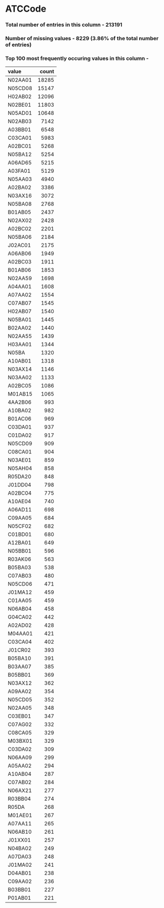 
# ATCCode

### Total number of entries in this column - 213191

### Number of missing values - 8229 (3.86% of the total number of entries)

### Top 100 most frequently occuring values in this column -

| value   |   count |
|:--------|--------:|
| N02AA01 |   18285 |
| N05CD08 |   15147 |
| H02AB02 |   12096 |
| N02BE01 |   11803 |
| N05AD01 |   10648 |
| N02AB03 |    7142 |
| A03BB01 |    6548 |
| C03CA01 |    5983 |
| A02BC01 |    5268 |
| N05BA12 |    5254 |
| A06AD65 |    5215 |
| A03FA01 |    5129 |
| N05AA03 |    4940 |
| A02BA02 |    3386 |
| N03AX16 |    3072 |
| N05BA08 |    2768 |
| B01AB05 |    2437 |
| N02AX02 |    2428 |
| A02BC02 |    2201 |
| N05BA06 |    2184 |
| J02AC01 |    2175 |
| A06AB06 |    1949 |
| A02BC03 |    1911 |
| B01AB06 |    1853 |
| N02AA59 |    1698 |
| A04AA01 |    1608 |
| A07AA02 |    1554 |
| C07AB07 |    1545 |
| H02AB07 |    1540 |
| N05BA01 |    1445 |
| B02AA02 |    1440 |
| N02AA55 |    1439 |
| H03AA01 |    1344 |
| N05BA   |    1320 |
| A10AB01 |    1318 |
| N03AX14 |    1146 |
| N03AA02 |    1133 |
| A02BC05 |    1086 |
| M01AB15 |    1065 |
| 4AA2B06 |     993 |
| A10BA02 |     982 |
| B01AC06 |     969 |
| C03DA01 |     937 |
| C01DA02 |     917 |
| N05CD09 |     909 |
| C08CA01 |     904 |
| N03AE01 |     859 |
| N05AH04 |     858 |
| R05DA20 |     848 |
| J01DD04 |     798 |
| A02BC04 |     775 |
| A10AE04 |     740 |
| A06AD11 |     698 |
| C09AA05 |     684 |
| N05CF02 |     682 |
| C01BD01 |     680 |
| A12BA01 |     649 |
| N05BB01 |     596 |
| R03AK06 |     563 |
| B05BA03 |     538 |
| C07AB03 |     480 |
| N05CD06 |     471 |
| J01MA12 |     459 |
| C01AA05 |     459 |
| N06AB04 |     458 |
| G04CA02 |     442 |
| A02AD02 |     428 |
| M04AA01 |     421 |
| C03CA04 |     402 |
| J01CR02 |     393 |
| B05BA10 |     391 |
| B03AA07 |     385 |
| B05BB01 |     369 |
| N03AX12 |     362 |
| A09AA02 |     354 |
| N05CD05 |     352 |
| N02AA05 |     348 |
| C03EB01 |     347 |
| C07AG02 |     332 |
| C08CA05 |     329 |
| M03BX01 |     329 |
| C03DA02 |     309 |
| N06AA09 |     299 |
| A05AA02 |     294 |
| A10AB04 |     287 |
| C07AB02 |     284 |
| N06AX21 |     277 |
| R03BB04 |     274 |
| R05DA   |     268 |
| M01AE01 |     267 |
| A07AA11 |     265 |
| N06AB10 |     261 |
| J01XX01 |     257 |
| N04BA02 |     249 |
| A07DA03 |     248 |
| J01MA02 |     241 |
| D04AB01 |     238 |
| C09AA02 |     236 |
| B03BB01 |     227 |
| P01AB01 |     221 |
